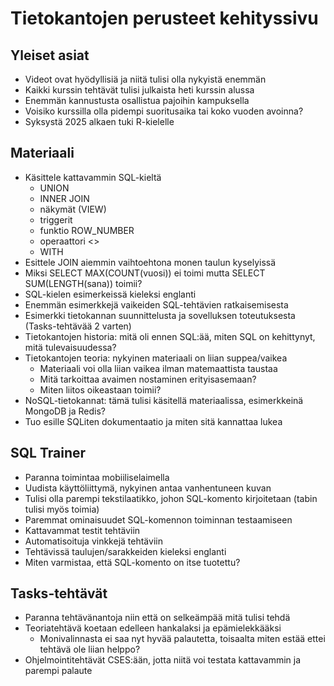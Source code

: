 # Tietokantojen perusteet kehityssivu

## Yleiset asiat

* Videot ovat hyödyllisiä ja niitä tulisi olla nykyistä enemmän
* Kaikki kurssin tehtävät tulisi julkaista heti kurssin alussa
* Enemmän kannustusta osallistua pajoihin kampuksella
* Voisiko kurssilla olla pidempi suoritusaika tai koko vuoden avoinna?
* Syksystä 2025 alkaen tuki R-kielelle

## Materiaali

* Käsittele kattavammin SQL-kieltä
  - UNION
  - INNER JOIN
  - näkymät (VIEW)
  - triggerit
  - funktio ROW_NUMBER
  - operaattori <>
  - WITH
* Esittele JOIN aiemmin vaihtoehtona monen taulun kyselyissä
* Miksi SELECT MAX(COUNT(vuosi)) ei toimi mutta SELECT SUM(LENGTH(sana)) toimii?
* SQL-kielen esimerkeissä kieleksi englanti
* Enemmän esimerkkejä vaikeiden SQL-tehtävien ratkaisemisesta
* Esimerkki tietokannan suunnittelusta ja sovelluksen toteutuksesta (Tasks-tehtävää 2 varten)
* Tietokantojen historia: mitä oli ennen SQL:ää, miten SQL on kehittynyt, mitä tulevaisuudessa?
* Tietokantojen teoria: nykyinen materiaali on liian suppea/vaikea
  - Materiaali voi olla liian vaikea ilman matemaattista taustaa
  - Mitä tarkoittaa avaimen nostaminen erityisasemaan?
  - Miten liitos oikeastaan toimii?
* NoSQL-tietokannat: tämä tulisi käsitellä materiaalissa, esimerkkeinä MongoDB ja Redis?
* Tuo esille SQLiten dokumentaatio ja miten sitä kannattaa lukea

## SQL Trainer

* Paranna toimintaa mobiiliselaimella
* Uudista käyttöliittymä, nykyinen antaa vanhentuneen kuvan
* Tulisi olla parempi tekstilaatikko, johon SQL-komento kirjoitetaan (tabin tulisi myös toimia)
* Paremmat ominaisuudet SQL-komennon toiminnan testaamiseen
* Kattavammat testit tehtäviin
* Automatisoituja vinkkejä tehtäviin
* Tehtävissä taulujen/sarakkeiden kieleksi englanti
* Miten varmistaa, että SQL-komento on itse tuotettu?

## Tasks-tehtävät

* Paranna tehtävänantoja niin että on selkeämpää mitä tulisi tehdä
* Teoriatehtävä koetaan edelleen hankalaksi ja epämielekkääksi
  - Monivalinnasta ei saa nyt hyvää palautetta, toisaalta miten estää ettei tehtävä ole liian helppo?
* Ohjelmointitehtävät CSES:ään, jotta niitä voi testata kattavammin ja parempi palaute
